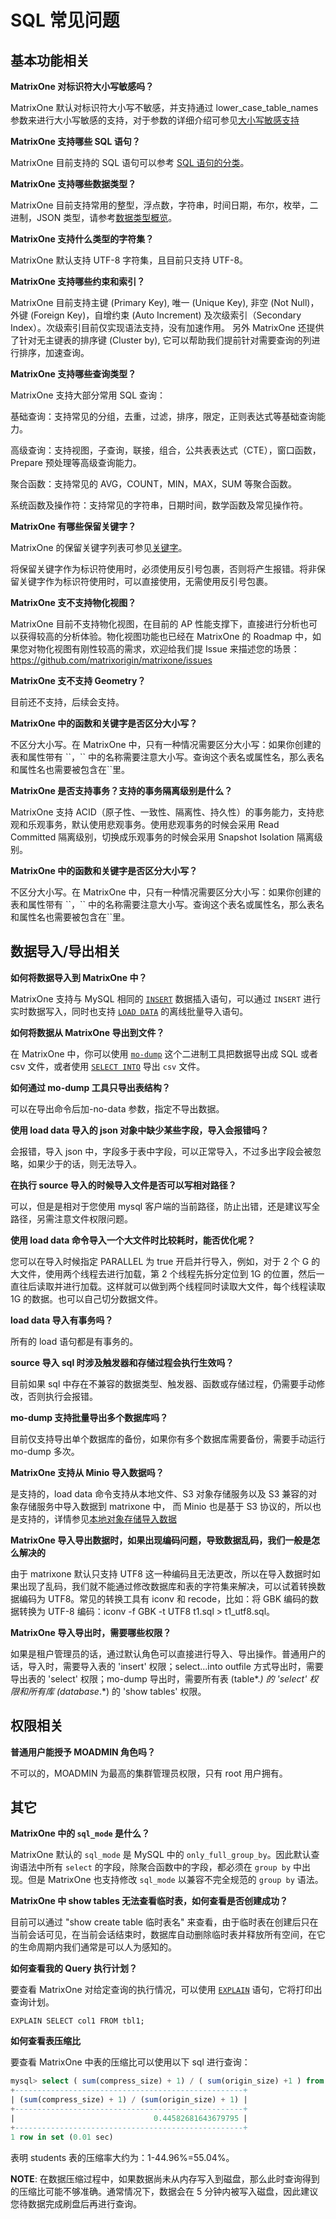 # SQL 常见问题

## 基本功能相关

**MatrixOne 对标识符大小写敏感吗？**

MatrixOne 默认对标识符大小写不敏感，并支持通过 lower_case_table_names 参数来进行大小写敏感的支持，对于参数的详细介绍可参见[大小写敏感支持](../Reference/Variable/system-variables/lower_case_tables_name.md)

 **MatrixOne 支持哪些 SQL 语句？**

MatrixOne 目前支持的 SQL 语句可以参考 [SQL 语句的分类](../Reference/SQL-Reference/SQL-Type.md)。

**MatrixOne 支持哪些数据类型？**

MatrixOne 目前支持常用的整型，浮点数，字符串，时间日期，布尔，枚举，二进制，JSON 类型，请参考[数据类型概览](../Reference/Data-Types/data-types.md)。

**MatrixOne 支持什么类型的字符集？**

MatrixOne 默认支持 UTF-8 字符集，且目前只支持 UTF-8。

**MatrixOne 支持哪些约束和索引？**

MatrixOne 目前支持主键 (Primary Key), 唯一 (Unique Key), 非空 (Not Null)，外键 (Foreign Key)，自增约束 (Auto Increment) 及次级索引（Secondary Index）。次级索引目前仅实现语法支持，没有加速作用。
另外 MatrixOne 还提供了针对无主键表的排序键 (Cluster by), 它可以帮助我们提前针对需要查询的列进行排序，加速查询。

 **MatrixOne 支持哪些查询类型？**

MatrixOne 支持大部分常用 SQL 查询：

基础查询：支持常见的分组，去重，过滤，排序，限定，正则表达式等基础查询能力。

高级查询：支持视图，子查询，联接，组合，公共表表达式（CTE），窗口函数，Prepare 预处理等高级查询能力。

聚合函数：支持常见的 AVG，COUNT，MIN，MAX，SUM 等聚合函数。

系统函数及操作符：支持常见的字符串，日期时间，数学函数及常见操作符。

**MatrixOne 有哪些保留关键字？**

MatrixOne 的保留关键字列表可参见[关键字](../Reference/Language-Structure/keywords.md)。

将保留关键字作为标识符使用时，必须使用反引号包裹，否则将产生报错。将非保留关键字作为标识符使用时，可以直接使用，无需使用反引号包裹。

**MatrixOne 支不支持物化视图？**

MatrixOne 目前不支持物化视图，在目前的 AP 性能支撑下，直接进行分析也可以获得较高的分析体验。物化视图功能也已经在 MatrixOne 的 Roadmap 中，如果您对物化视图有刚性较高的需求，欢迎给我们提 Issue 来描述您的场景：<https://github.com/matrixorigin/matrixone/issues>

 **MatrixOne 支不支持 Geometry？**

目前还不支持，后续会支持。

**MatrixOne 中的函数和关键字是否区分大小写？**

不区分大小写。在 MatrixOne 中，只有一种情况需要区分大小写：如果你创建的表和属性带有 \`\`，\`\` 中的名称需要注意大小写。查询这个表名或属性名，那么表名和属性名也需要被包含在\`\`里。

**MatrixOne 是否支持事务？支持的事务隔离级别是什么？**

MatrixOne 支持 ACID（原子性、一致性、隔离性、持久性）的事务能力，支持悲观和乐观事务，默认使用悲观事务。使用悲观事务的时候会采用 Read Committed 隔离级别，切换成乐观事务的时候会采用 Snapshot Isolation 隔离级别。

**MatrixOne 中的函数和关键字是否区分大小写？**

不区分大小写。在 MatrixOne 中，只有一种情况需要区分大小写：如果你创建的表和属性带有 \`\`，\`\` 中的名称需要注意大小写。查询这个表名或属性名，那么表名和属性名也需要被包含在\`\`里。

## 数据导入/导出相关

**如何将数据导入到 MatrixOne 中？**

MatrixOne 支持与 MySQL 相同的 [`INSERT`](../Develop/import-data/insert-data.md) 数据插入语句，可以通过 `INSERT` 进行实时数据写入，同时也支持 [`LOAD DATA`](../Develop/import-data/bulk-load/bulk-load-overview.md) 的离线批量导入语句。

**如何将数据从 MatrixOne 导出到文件？**

在 MatrixOne 中，你可以使用 [`mo-dump`](../Develop/export-data/modump.md) 这个二进制工具把数据导出成 SQL 或者 csv 文件，或者使用 [`SELECT INTO`](../Develop/export-data/select-into-outfile.md) 导出 `csv` 文件。

 **如何通过 mo-dump 工具只导出表结构？**

可以在导出命令后加-no-data 参数，指定不导出数据。

**使用 load data 导入的 json 对象中缺少某些字段，导入会报错吗？**

会报错，导入 json 中，字段多于表中字段，可以正常导入，不过多出字段会被忽略，如果少于的话，则无法导入。

**在执行 source 导入的时候导入文件是否可以写相对路径？**

可以，但是是相对于您使用 mysql 客户端的当前路径，防止出错，还是建议写全路径，另需注意文件权限问题。

**使用 load data 命令导入一个大文件时比较耗时，能否优化呢？**

您可以在导入时候指定 PARALLEL 为 true 开启并行导入，例如，对于 2 个 G 的大文件，使用两个线程去进行加载，第 2 个线程先拆分定位到 1G 的位置，然后一直往后读取并进行加载。这样就可以做到两个线程同时读取大文件，每个线程读取 1G 的数据。也可以自己切分数据文件。

 **load data 导入有事务吗？**

所有的 load 语句都是有事务的。

**source 导入 sql 时涉及触发器和存储过程会执行生效吗？**

目前如果 sql 中存在不兼容的数据类型、触发器、函数或存储过程，仍需要手动修改，否则执行会报错。

**mo-dump 支持批量导出多个数据库吗？**

目前仅支持导出单个数据库的备份，如果你有多个数据库需要备份，需要手动运行 mo-dump 多次。

**MatrixOne 支持从 Minio 导入数据吗？**

是支持的，load data 命令支持从本地文件、S3 对象存储服务以及 S3 兼容的对象存储服务中导入数据到 matrixone 中，
而 Minio 也是基于 S3 协议的，所以也是支持的，详情参见[本地对象存储导入数据](../Deploy/import-data-from-minio-to-mo.md)

**MatrixOne 导入导出数据时，如果出现编码问题，导致数据乱码，我们一般是怎么解决的**

由于 matrixone 默认只支持 UTF8 这一种编码且无法更改，所以在导入数据时如果出现了乱码，我们就不能通过修改数据库和表的字符集来解决，可以试着转换数据编码为 UTF8。常见的转换工具有 iconv 和 recode，比如：将 GBK 编码的数据转换为 UTF-8 编码：iconv -f GBK -t UTF8 t1.sql > t1_utf8.sql。

**MatrixOne 导入导出时，需要哪些权限？**

如果是租户管理员的话，通过默认角色可以直接进行导入、导出操作。普通用户的话，导入时，需要导入表的 'insert' 权限；select...into outfile 方式导出时，需要导出表的 'select' 权限；mo-dump 导出时，需要所有表 (table*.*) 的 'select' 权限和所有库 (database*.*) 的 'show tables' 权限。

## 权限相关

**普通用户能授予 MOADMIN 角色吗？**

不可以的，MOADMIN 为最高的集群管理员权限，只有 root 用户拥有。

## 其它

**MatrixOne 中的 `sql_mode` 是什么？**

  MatrixOne 默认的 `sql_mode` 是 MySQL 中的 `only_full_group_by`。因此默认查询语法中所有 `select` 的字段，除聚合函数中的字段，都必须在 `group by` 中出现。但是 MatrixOne 也支持修改 `sql_mode` 以兼容不完全规范的 `group by` 语法。

**MatrixOne 中 show tables 无法查看临时表，如何查看是否创建成功？**

目前可以通过 "show create table 临时表名" 来查看，由于临时表在创建后只在当前会话可见，在当前会话结束时，数据库自动删除临时表并释放所有空间，在它的生命周期内我们通常是可以人为感知的。

**如何查看我的 Query 执行计划？**

  要查看 MatrixOne 对给定查询的执行情况，可以使用 [`EXPLAIN`](../Reference/SQL-Reference/Other/Explain/explain.md) 语句，它将打印出查询计划。

```
EXPLAIN SELECT col1 FROM tbl1;
```

**如何查看表压缩比**

要查看 MatrixOne 中表的压缩比可以使用以下 sql 进行查询：

```sql
mysql> select ( sum(compress_size) + 1) / ( sum(origin_size) +1 ) from metadata_scan('db1.students', '*') m;
+---------------------------------------------------+
| (sum(compress_size) + 1) / (sum(origin_size) + 1) |
+---------------------------------------------------+
|                               0.44582681643679795 |
+---------------------------------------------------+
1 row in set (0.01 sec)
```

表明 students 表的压缩率大约为：1-44.96%=55.04%。

__NOTE__: 在数据压缩过程中，如果数据尚未从内存写入到磁盘，那么此时查询得到的压缩比可能不够准确。通常情况下，数据会在 5 分钟内被写入磁盘，因此建议您待数据完成刷盘后再进行查询。